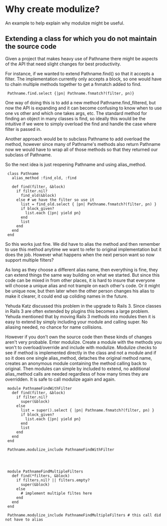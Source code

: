 # Why create modulize?

An example to help explain why modulize might be useful.


## Extending a class for which you do not maintain the source code

Given a project that makes heavy use of Pathname there might be aspects of the API that need slight changes for best productivity.

For instance, if we wanted to extend Pathname.find() so that it accepts a filter. The implementation currently only accepts a block, so one would have to chain multiple methods together to get a fnmatch added to find.

     Pathname.find.select {|pn| Pathname.fnmatch?(filter, pn)}

One way of doing this is to add a new method Pathname.find_filtered, but now the API is expanding and it can become confusing to know when to use one vs other and which one takes args, etc. The standard method for finding an object in many classes is find, so ideally this would be the intuitive if we were to simply overload the find and handle the case where filter is passed in.

Another approach would be to subclass Pathname to add overload the method, however since many of Pathname's methods also return Pathname now we would have to wrap all of those methods so that they returned our subclass of Pathname.

So the next idea is just reopening Pathname and using alias_method.

     class Pathname
       alias_method :find_old, :find

       def find(filter, &block)
         if filter.nil?
           find_old(&block)
         else # we have the filter so use it
           list = find_old.select { |pn| Pathname.fnmatch?(filter, pn) }
           if block_given?
             list.each {|pn| yield pn}
           end
           list
         end
       end
     end



So this works just fine. We did have to alias the method and then remember to use this method anytime we want to refer to original implementation but it does the job. However what happens when the next person want so now support multiple filters?

As long as they choose a different alias name, then everything is fine, they can extend things the same way building on what we started. But since this code can be mixed in from other places, it is hard to insure that everyone will choose a unique alias and not trample on each other's code. Or it might be unique now, but then later when the other person changes his alias to make it clearer, it could end up coliding names in the future.

Yehuda Katz discussed this problem in the upgrade to Rails 3. Since classes in Rails 3 are often extended by plugins this becomes a large problem. Yehuda mentioned that by moving Rails 3 methods into modules then it is easy to extend by simply including your module and calling super. No aliasing needed, no chance for name collisions.

However if you don't own the source code then these kinds of changes aren't very probable. Enter modulize. Create a module with the methods you won't to overload/override and include with modulize. Modulize checks to see if method is implemented directly in the class and not a module and if so it does one single alias_method, detaches the original method name, creates an anonymous module containing the method calling back to original. Then modules can simple by included to extend, no additional alias_method calls are needed regardless of how many times they are overridden. It is safe to call modulize again and again.

     module PathnameFindWithFilter
       def find(filter, &block)
         if filter.nil?
           super(&block)
         else
           list = super().select { |pn| Pathname.fnmatch?(filter, pn) }
           if block_given?
             list.each {|pn| yield pn}
           end
           list
         end
       end
     end

     Pathname.modulize_include PathnameFindWithFilter




     module PathnameFindMultipleFilters
       def find(*filters, &block)
         if filters.nil? || filters.empty?
           super(&block)
         else
           # implement multiple filtes here
         end
       end
     end

     Pathname.modulize_include PathnameFindMultipleFilters # this call did not have to alias








